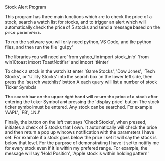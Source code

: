 Stock Alert Program

This program has three main functions which are to check the price of a stock, search
a watch list for stocks, and to trigger an alert which will automatically check the price of 5 stocks
and send a message based on the price parameters. 

To run the software you will only need python, VS Code, and the python files, 
and then run the file 'gui.py' 

The libraries you will need are 
'from yahoo_fin import stock_info' 
'from win10toast import ToastNotifier'
and import 'tkinter'

To check a stock in the watchlist enter 'Game Stocks', 'Dow Jones', 'Tech Stocks', or 'Utility Stocks'
into the search box on the lower left side, then press the 'search watchlist' button
A each query will list a number of stock Ticker Symbols

The search bar on the upper right hand will return the price of a stock after entering the ticker Symbol
and pressing the 'display price' button
The stock ticker symbol must be entered. Any stock can be searched. For example 'AAPL', 'FB', 'JNJ'

Finally, the button on the left that says 'Check Stocks', when pressed, initiates a check of 5 
stocks that I own. It automatically will check the price and then return a pop up windows notification
with the parameters I have set. For example if a stock goes below the price I set it will say the 
stock is below that level. For the purpose of demonstrating I have it set to notifiy me for every stock
even if it is within my prefered range. For example, the message will say 'Hold Position', 'Apple stock
is within holding pattern'
